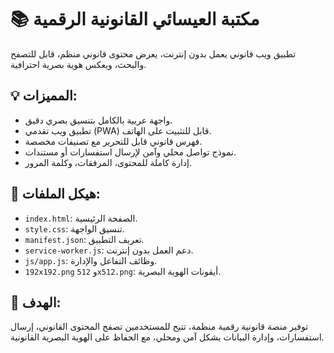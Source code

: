 # 📚 مكتبة العيسائي القانونية الرقمية

تطبيق ويب قانوني يعمل بدون إنترنت، يعرض محتوى قانوني منظم، قابل للتصفح والبحث، ويعكس هوية بصرية احترافية.

## 💡 المميزات:
- واجهة عربية بالكامل بتنسيق بصري دقيق.
- تطبيق ويب تقدمي (PWA) قابل للتثبيت على الهاتف.
- فهرس قانوني قابل للتحرير مع تصنيفات مخصصة.
- نموذج تواصل محلي وآمن لإرسال استفسارات أو مستندات.
- إدارة كاملة للمحتوى، المرفقات، وكلمة المرور.

## 🧩 هيكل الملفات:
- `index.html`: الصفحة الرئيسية.
- `style.css`: تنسيق الواجهة.
- `manifest.json`: تعريف التطبيق.
- `service-worker.js`: دعم العمل بدون إنترنت.
- `js/app.js`: وظائف التفاعل والإدارة.
- `192x192.png` و `512x512.png`: أيقونات الهوية البصرية.

## 🎯 الهدف:
توفير منصة قانونية رقمية منظمة، تتيح للمستخدمين تصفح المحتوى القانوني، إرسال استفسارات، وإدارة البيانات بشكل آمن ومحلي، مع الحفاظ على الهوية البصرية القانونية.
